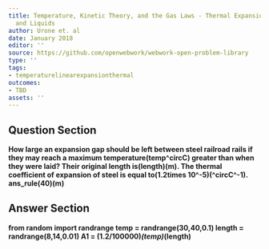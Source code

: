 ```yaml
---
title: Temperature, Kinetic Theory, and the Gas Laws - Thermal Expansion of Solids
  and Liquids
author: Urone et. al
date: January 2018
editor: ''
source: https://github.com/openwebwork/webwork-open-problem-library
type: ''
tags:
- temperaturelinearexpansionthermal
outcomes:
- TBD
assets: ''
---
```


## Question Section 

<b>
How large an expansion gap should be left between steel railroad rails if they may reach a maximum temperature(temp^circC) greater than when they were laid? Their original length is(length)(m). The thermal coefficient of expansion of steel is equal to(1.2times 10^-5)(^circC^-1).
ans_rule(40)(m)


## Answer Section

from random import randrange
temp = randrange(30,40,0.1)
length = randrange(8,14,0.01)
A1 = (1.2/100000)*(temp)*(length)